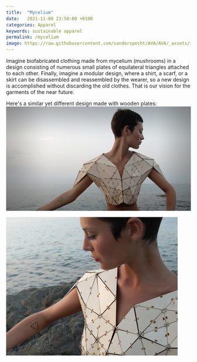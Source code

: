 ```yaml
---
title:  "Mycelium"
date:   2021-11-08 23:50:00 +0100
categories: Apparel
keywords: sustainable apparel
permalink: /mycelium
image: https://raw.githubusercontent.com/sanderspecht/AVA/AVA/_assets/img/landon-parenteau.jpeg
---
```


Imagine biofabricated clothing made from mycelium (mushrooms) in a design consisting of numerous small plates of equilateral triangles attached to each other. Finally, imagine a modular design, where a shirt, a scarf, or a skirt can be disassembled and reassembled by the wearer, so a new design is accomplished without discarding the old clothes. That is our vision for the garments of the near future.

Here's a similar yet different design made with wooden plates:
![image tooltip here](https://raw.githubusercontent.com/sanderspecht/AVA/AVA/_assets/img/1.jpeg)

![image tooltip here](https://raw.githubusercontent.com/sanderspecht/AVA/AVA/_assets/img/2.jpeg)
